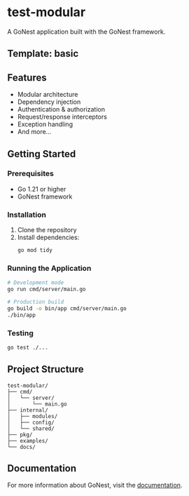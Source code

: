 # test-modular

A GoNest application built with the GoNest framework.

## Template: basic

## Features

- Modular architecture
- Dependency injection
- Authentication & authorization
- Request/response interceptors
- Exception handling
- And more...

## Getting Started

### Prerequisites

- Go 1.21 or higher
- GoNest framework

### Installation

1. Clone the repository
2. Install dependencies:
   ```bash
   go mod tidy
   ```

### Running the Application

```bash
# Development mode
go run cmd/server/main.go

# Production build
go build -o bin/app cmd/server/main.go
./bin/app
```

### Testing

```bash
go test ./...
```

## Project Structure

```
test-modular/
├── cmd/
│   └── server/
│       └── main.go
├── internal/
│   ├── modules/
│   ├── config/
│   └── shared/
├── pkg/
├── examples/
└── docs/
```

## Documentation

For more information about GoNest, visit the [documentation](https://github.com/ulims/GoNest).
